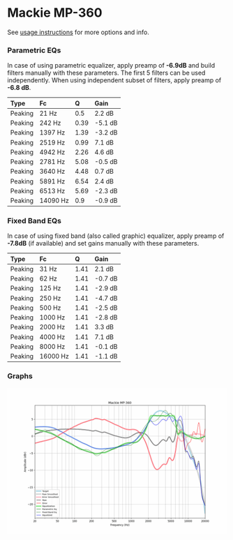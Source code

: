 # Mackie MP-360
See [usage instructions](https://github.com/jaakkopasanen/AutoEq#usage) for more options and info.

### Parametric EQs
In case of using parametric equalizer, apply preamp of **-6.9dB** and build filters manually
with these parameters. The first 5 filters can be used independently.
When using independent subset of filters, apply preamp of **-6.8 dB**.

| Type    | Fc       |    Q | Gain    |
|:--------|:---------|:-----|:--------|
| Peaking | 21 Hz    | 0.5  | 2.2 dB  |
| Peaking | 242 Hz   | 0.39 | -5.1 dB |
| Peaking | 1397 Hz  | 1.39 | -3.2 dB |
| Peaking | 2519 Hz  | 0.99 | 7.1 dB  |
| Peaking | 4942 Hz  | 2.26 | 4.6 dB  |
| Peaking | 2781 Hz  | 5.08 | -0.5 dB |
| Peaking | 3640 Hz  | 4.48 | 0.7 dB  |
| Peaking | 5891 Hz  | 6.54 | 2.4 dB  |
| Peaking | 6513 Hz  | 5.69 | -2.3 dB |
| Peaking | 14090 Hz | 0.9  | -0.9 dB |

### Fixed Band EQs
In case of using fixed band (also called graphic) equalizer, apply preamp of **-7.8dB**
(if available) and set gains manually with these parameters.

| Type    | Fc       |    Q | Gain    |
|:--------|:---------|:-----|:--------|
| Peaking | 31 Hz    | 1.41 | 2.1 dB  |
| Peaking | 62 Hz    | 1.41 | -0.7 dB |
| Peaking | 125 Hz   | 1.41 | -2.9 dB |
| Peaking | 250 Hz   | 1.41 | -4.7 dB |
| Peaking | 500 Hz   | 1.41 | -2.5 dB |
| Peaking | 1000 Hz  | 1.41 | -2.8 dB |
| Peaking | 2000 Hz  | 1.41 | 3.3 dB  |
| Peaking | 4000 Hz  | 1.41 | 7.1 dB  |
| Peaking | 8000 Hz  | 1.41 | -0.1 dB |
| Peaking | 16000 Hz | 1.41 | -1.1 dB |

### Graphs
![](./Mackie%20MP-360.png)